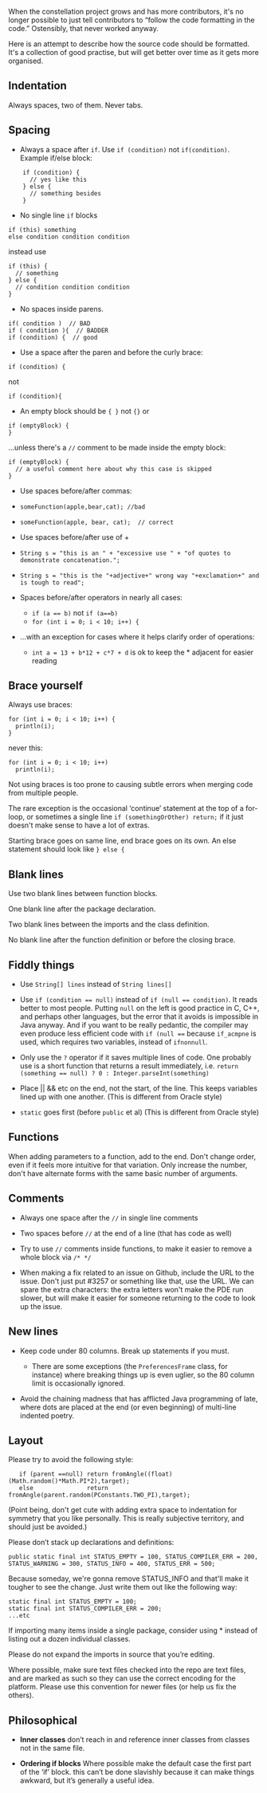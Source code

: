 When the constellation project grows and has more contributors, it's no longer possible to just tell contributors to “follow the code formatting in the code.” Ostensibly, that never worked anyway. 

Here is an attempt to describe how the source code should be formatted. It's a collection of good practise, but will get better over time as it gets more organised.

## Indentation

Always spaces, two of them. Never tabs.

## Spacing

* Always a space after `if`. Use `if (condition)` not `if(condition)`. Example if/else block:
```
    if (condition) {
      // yes like this
    } else {
      // something besides
    }
```
* No single line `if` blocks
```
if (this) something
else condition condition condition
```
instead use
```
if (this) {
  // something 
} else {
  // condition condition condition
}
```
* No spaces inside parens. 
```
if( condition )  // BAD
if ( condition ){  // BADDER
if (condition) {  // good
```
* Use a space after the paren and before the curly brace: 
```
if (condition) {
``` 
not 
```
if (condition){
```

* An empty block should be `{ }` not `{}` or
```
if (emptyBlock) {
}
```
...unless there's a `//` comment to be made inside the empty block:
```
if (emptyBlock) {
  // a useful comment here about why this case is skipped
}
```

* Use spaces before/after commas:
 * `someFunction(apple,bear,cat); //bad`
 * `someFunction(apple, bear, cat);  // correct`

* Use spaces before/after use of +
 * `String s = "this is an " + "excessive use " + "of quotes to demonstrate concatenation.";`
 * `String s = "this is the "+adjective+" wrong way "+exclamation+" and is tough to read";`

* Spaces before/after operators in nearly all cases:
  * `if (a == b)` not `if (a==b)`
  * `for (int i = 0; i < 10; i++) {`
* ...with an exception for cases where it helps clarify order of operations: 
  * `int a = 13 + b*12 + c*7 + d` is ok to keep the * adjacent for easier reading

## Brace yourself

Always use braces:
```
for (int i = 0; i < 10; i++) {
  println(i);
}
```
never this:
```
for (int i = 0; i < 10; i++) 
  println(i);
```
Not using braces is too prone to causing subtle errors when merging code from multiple people.

The rare exception is the occasional ‘continue’ statement at the top of a for-loop, or sometimes a single line `if (somethingOrOther) return;` if it just doesn't make sense to have a lot of extras. 

Starting brace goes on same line, end brace goes on its own. An else statement should look like `} else {`

## Blank lines

Use two blank lines between function blocks. 

One blank line after the package declaration. 

Two blank lines between the imports and the class definition.

No blank line after the function definition or before the closing brace.


## Fiddly things

* Use `String[] lines` instead of `String lines[]`

* Use `if (condition == null)` instead of `if (null == condition)`. It reads better to most people. Putting `null` on the left is good practice in C, C++, and perhaps other languages, but the error that it avoids is impossible in Java anyway. And if you want to be really pedantic, the compiler may even produce less efficient code with `if (null ==` because `if_acmpne` is used, which requires two variables, instead of `ifnonnull`. 

* Only use the `?` operator if it saves multiple lines of code. One probably use is a short function that returns a result immediately, i.e. `return (something == null) ? 0 : Integer.parseInt(something)`

* Place || &&  etc on the end, not the start, of the line. This keeps variables lined up with one another. (This is different from Oracle style)

* `static` goes first (before `public` et al) (This is different from Oracle style)


## Functions 

When adding parameters to a function, add to the end. Don't change order, even if it feels more intuitive for that variation. Only increase the number, don't have alternate forms with the same basic number of arguments.


## Comments

* Always one space after the `//` in single line comments

* Two spaces before `//` at the end of a line (that has code as well)

* Try to use `//` comments inside functions, to make it easier to remove a whole block via `/* */`

* When making a fix related to an issue on Github, include the URL to the issue. Don't just put #3257 or something like that, use the URL. We can spare the extra characters: the extra letters won't make the PDE run slower, but will make it easier for someone returning to the code to look up the issue.

## New lines

* Keep code under 80 columns. Break up statements if you must. 
    * There are some exceptions (the `PreferencesFrame` class, for instance) where breaking things up is even uglier, so the 80 column limit is occasionally ignored.

* Avoid the chaining madness that has afflicted Java programming of late, where dots are placed at the end (or even beginning) of multi-line indented poetry.


## Layout

Please try to avoid the following style:
```
   if (parent ==null) return fromAngle((float)(Math.random()*Math.PI*2),target);
   else               return fromAngle(parent.random(PConstants.TWO_PI),target);
```
(Point being, don't get cute with adding extra space to indentation for symmetry that you like personally. This is really subjective territory, and should just be avoided.)

Please don’t stack up declarations and definitions:
```
public static final int STATUS_EMPTY = 100, STATUS_COMPILER_ERR = 200, STATUS_WARNING = 300, STATUS_INFO = 400, STATUS_ERR = 500;
```
Because someday, we're gonna remove STATUS_INFO and that'll make it tougher to see the change. Just write them out like the following way:
```
static final int STATUS_EMPTY = 100;
static final int STATUS_COMPILER_ERR = 200;
...etc
```

If importing many items inside a single package, consider using * instead of listing out a dozen individual classes.

Please do not expand the imports in source that you’re editing. 

Where possible, make sure text files checked into the repo are text files, and are marked as such so they can use the correct encoding for the platform. Please use this convention for newer files (or help us fix the others).


## Philosophical

* **Inner classes** don’t reach in and reference inner classes from classes not in the same file.

* **Ordering if blocks** Where possible make the default case the first part of the ‘if’ block. this can’t be done slavishly because it can make things awkward, but it’s generally a useful idea.
